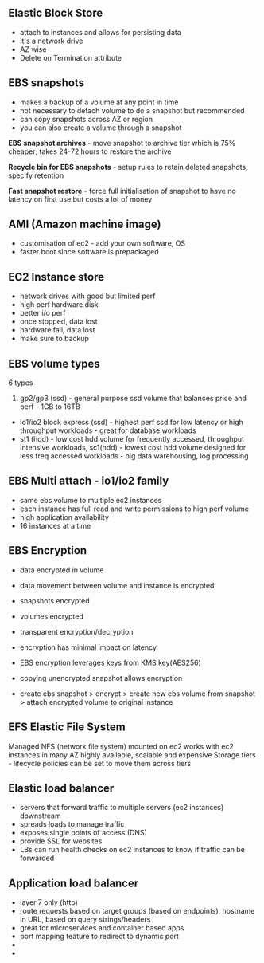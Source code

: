 ## Elastic Block Store
- attach to instances and allows for persisting data
- it's a network drive
- AZ wise
- Delete on Termination attribute

## EBS snapshots
- makes a backup of a volume at any point in time
- not necessary to detach volume to do a snapshot but recommended
- can copy snapshots across AZ or region
- you can also create a volume through a snapshot

**EBS snapshot archives** - move snapshot to archive tier which is 75% cheaper; takes 24-72 hours to restore the archive

**Recycle bin for EBS snapshots** - setup rules to retain deleted snapshots; specify retention

**Fast snapshot restore** - force full initialisation of snapshot to have no latency on first use but costs a lot of money

## AMI (Amazon machine image)
- customisation of ec2 - add your own software, OS
- faster boot since software is prepackaged

## EC2 Instance store
- network drives with good but limited perf
- high perf hardware disk
- better i/o perf
- once stopped, data lost
- hardware fail, data lost
- make sure to backup

## EBS volume types
6 types
1. gp2/gp3 (ssd) - general purpose ssd volume that balances price and perf - 1GB to 16TB 
- io1/io2 block express (ssd) - highest perf ssd for low latency or high throughput workloads - great for database workloads
- st1 (hdd) - low cost hdd volume for frequently accessed, throughput intensive workloads, sc1(hdd) - lowest cost hdd volume designed for less freq accessed workloads - big data warehousing, log processing

## EBS Multi attach - io1/io2 family
- same ebs volume to multiple ec2 instances
- each instance has full read and write permissions to high perf volume
- high application availability
- 16 instances at a time

## EBS Encryption
- data encrypted in volume
- data movement between volume and instance is encrypted
- snapshots encrypted
- volumes encrypted
- transparent encryption/decryption
- encryption has minimal impact on latency
- EBS encryption leverages keys from KMS key(AES256)
- copying unencrypted snapshot allows encryption

- create ebs snapshot > encrypt > create new ebs volume from snapshot > attach encrypted volume to original instance

## EFS Elastic File System
Managed NFS (network file system) mounted on ec2
works with ec2 instances in many AZ
highly available, scalable and expensive
Storage tiers - lifecycle policies can be set to move them across tiers

## Elastic load balancer
- servers that forward traffic to multiple servers (ec2 instances) downstream
- spreads loads to manage traffic
- exposes single points of access (DNS)
- provide SSL for websites
- LBs can run health checks on ec2 instances to know if traffic can be forwarded

## Application load balancer 
- layer 7 only (http)
- route requests based on target groups (based on endpoints), hostname in URL, based on query strings/headers
- great for microservices and container based apps
- port mapping feature to redirect to dynamic port
- 
- 
